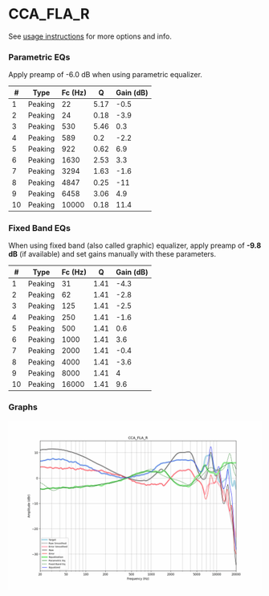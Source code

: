 # CCA_FLA_R
See [usage instructions](https://github.com/jaakkopasanen/AutoEq#usage) for more options and info.

### Parametric EQs
Apply preamp of -6.0 dB when using parametric equalizer.

|   # | Type    |   Fc (Hz) |    Q |   Gain (dB) |
|-----|---------|-----------|------|-------------|
|   1 | Peaking |        22 | 5.17 |        -0.5 |
|   2 | Peaking |        24 | 0.18 |        -3.9 |
|   3 | Peaking |       530 | 5.46 |         0.3 |
|   4 | Peaking |       589 | 0.2  |        -2.2 |
|   5 | Peaking |       922 | 0.62 |         6.9 |
|   6 | Peaking |      1630 | 2.53 |         3.3 |
|   7 | Peaking |      3294 | 1.63 |        -1.6 |
|   8 | Peaking |      4847 | 0.25 |       -11   |
|   9 | Peaking |      6458 | 3.06 |         4.9 |
|  10 | Peaking |     10000 | 0.18 |        11.4 |

### Fixed Band EQs
When using fixed band (also called graphic) equalizer, apply preamp of **-9.8 dB** (if available) and set gains manually with these parameters.

|   # | Type    |   Fc (Hz) |    Q |   Gain (dB) |
|-----|---------|-----------|------|-------------|
|   1 | Peaking |        31 | 1.41 |        -4.3 |
|   2 | Peaking |        62 | 1.41 |        -2.8 |
|   3 | Peaking |       125 | 1.41 |        -2.5 |
|   4 | Peaking |       250 | 1.41 |        -1.6 |
|   5 | Peaking |       500 | 1.41 |         0.6 |
|   6 | Peaking |      1000 | 1.41 |         3.6 |
|   7 | Peaking |      2000 | 1.41 |        -0.4 |
|   8 | Peaking |      4000 | 1.41 |        -3.6 |
|   9 | Peaking |      8000 | 1.41 |         4   |
|  10 | Peaking |     16000 | 1.41 |         9.6 |

### Graphs
![](./CCA_FLA_R.png)
